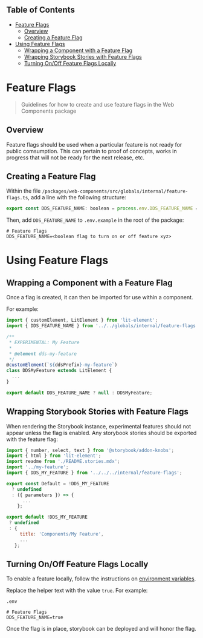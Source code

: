 <!-- START doctoc generated TOC please keep comment here to allow auto update -->
<!-- DON'T EDIT THIS SECTION, INSTEAD RE-RUN doctoc TO UPDATE -->
## Table of Contents

- [Feature Flags](#feature-flags)
  - [Overview](#overview)
  - [Creating a Feature Flag](#creating-a-feature-flag)
- [Using Feature Flags](#using-feature-flags)
  - [Wrapping a Component with a Feature Flag](#wrapping-a-component-with-a-feature-flag)
  - [Wrapping Storybook Stories with Feature Flags](#wrapping-storybook-stories-with-feature-flags)
  - [Turning On/Off Feature Flags Locally](#turning-onoff-feature-flags-locally)

<!-- END doctoc generated TOC please keep comment here to allow auto update -->

# Feature Flags

> Guidelines for how to create and use feature flags in the Web Components package

## Overview

Feature flags should be used when a particular feature is not ready for public
comsumption. This can pertain to proof of concepts, works in progress that will
not be ready for the next release, etc.

## Creating a Feature Flag

Within the file `/packages/web-components/src/globals/internal/feature-flags.ts`, 
add a line with the following structure:

```javascript
export const DDS_FEATURE_NAME: boolean = process.env.DDS_FEATURE_NAME === 'true' || DDS_FLAGS_ALL || false;
```

Then, add `DDS_FEATURE_NAME` to `.env.example` in the root of the package:

```text
# Feature Flags
DDS_FEATURE_NAME=<boolean flag to turn on or off feature xyz>
```

# Using Feature Flags

## Wrapping a Component with a Feature Flag
Once a flag is created, it can then be imported for use within a component.

For example:

```javascript
import { customElement, LitElement } from 'lit-element';
import { DDS_FEATURE_NAME } from '../../globals/internal/feature-flags';

/**
 * EXPERIMENTAL: My Feature
 *
 * @element dds-my-feature
 */
@customElement(`${ddsPrefix}-my-feature`)
class DDSMyFeature extends LitElement {
  ...
}

export default DDS_FEATURE_NAME ? null : DDSMyFeature;
```

## Wrapping Storybook Stories with Feature Flags

When rendering the Storybook instance, experimental features should not appear
unless the flag is enabled. Any storybook stories should be exported with the 
feature flag:

```javascript
import { number, select, text } from '@storybook/addon-knobs';
import { html } from 'lit-element';
import readme from './README.stories.mdx';
import '../my-feature';
import { DDS_MY_FEATURE } from '../../../internal/feature-flags';

export const Default = !DDS_MY_FEATURE
  ? undefined
  : ({ parameters }) => {
      ...
    };

export default !DDS_MY_FEATURE
 ? undefined
 : {
     title: 'Components/My Feature',
     ...
   };
```

## Turning On/Off Feature Flags Locally

To enable a feature locally, follow the instructions on [environment variables](https://github.com/carbon-design-system/carbon-for-ibm-dotcom/blob/master/packages/react/docs/environment-variables.md).

Replace the helper text with the value `true`. For example:

`.env`

```text
# Feature Flags
DDS_FEATURE_NAME=true
```

Once the flag is in place, storybook can be deployed and will honor the flag.
